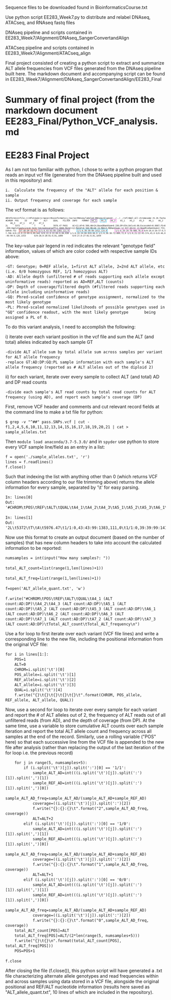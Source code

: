 Sequence files to be downloaded found in BioinformaticsCourse.txt

Use python script EE283_Week7.py to distribute and relabel DNAseq, ATACseq, and RNAseq fastq files

DNAseq pipeline and scripts contained in EE283_Week7/Alignment/DNAseq_SangerConvertandAlign

ATACseq pipeline and scripts contained in EE283_Week7/Alignment/ATACseq_align

Final project consisted of creating a python script to extract and summarize ALT allele frequencies from VCF files generated from the DNAseq pipeline built here. The markdown document and accompanying script can be found in EE283_Week7/Alignment/DNAseq_SangerConvertandAlign/EE283_Final

# Summary of final project (from the markdown document EE283_Final/Python_VCF_analysis.md

# EE283 Final Project

As I am not too familiar with python, I chose to write a python program that reads an input vcf file (generated from the 
DNAseq pipeline built and used in this repository) and:

	i.  Calculate the frequency of the "ALT" allele for each position & sample
	ii. Output frequency and coverage for each sample
  
  
The vcf format is as follows:

![vcf_format.png][vcf]

The key-value pair legend in red indicates the relevant "genotype field" information, values of which are color coded with respective sample IDs above:

	-GT: Genotype; 0=REF allele, 1=first ALT allele, 2=2nd ALT allele, etc (i.e. 0/0 homozygous REF, 1/1 homozygous ALT)
	-AD: Allele depth (unfiltered # of reads supporting each allele except uninformative reads) reported as AD=REF,ALT (counts)
	-DP: Depth of coverage/filtered depth (#filtered reads supporting each allele including uninformative reads)
	-GQ: Phred-scaled confidence of genotype assignment, normalized to the most likely genotype
	-PL: Phred-scaled normalized likelihoods of possible genotypes used in "GQ" confidence readout, with the most likely genotype 		being assigned a PL of 0.

  
 To do this variant analysis, I need to accomplish the following:
 
 i) iterate over each variant position in the vcf file and sum the ALT (and total) alleles indicated by each sample GT
 	
	-divide ALT allele sum by total allele sum across samples per variant for ALT allele frequency 
	-replace GT:AD:DP:GQ:PL sample information with each sample's ALT allele frequency (reported as # ALT alleles out of the diploid 2)
	
	
 ii) for each variant, iterate over every sample to collect ALT (and total) AD and DP read counts 
 	
	-divide each sample's ALT read counts by total read counts for ALT frequency (using AD), and report each sample's coverage (DP)



First, remove VCF header and comments and cut relevant record fields at the command line to make a txt file for python:
```
$ grep -v "^##" pass.SNPs.vcf | cut -f1,2,4,5,6,10,11,12,13,14,15,16,17,18,19,20,21 | cat > sample_alleles.txt
```

Then ```module load anaconda/3.7-5.3.0/``` and in ```spyder``` use python to store every VCF sample line/field as an entry in a list:
```
f = open('./sample_alleles.txt', 'r')
lines = f.readlines()
f.close()
```

Such that indexing the list with anything other than 0 (which returns VCF column headers according to our file trimming above) returns the allele information for every sample, separated by '\t' for easy parsing.
```
In: lines[0]
Out: '#CHROM\tPOS\tREF\tALT\tQUAL\tA4_1\tA4_2\tA4_3\tA5_1\tA5_2\tA5_3\tA6_1\tA6_2\tA6_3\tA7_1\tA7_2\tA7_3\n'

In: lines[1]
Out: '2L\t5372\tT\tA\t5976.47\t1/1:0,43:43:99:1383,111,0\t1/1:0,39:39:99:1412,114,0\t1/1:0,29:29:78:988,78,0\t0/0:20,0:20:57:0,57,706\t0/0:23,0:23:69:0,69,842\t0/0:22,0:22:66:0,66,838\t1/1:0,24:24:66:819,66,0\t1/1:0,30:30:72:889,72,0\t1/1:0,21:22:45:574,45,0\t0/0:46,0:46:99:0,126,1553\t0/0:28,0:28:81:0,81,1009\t0/0:27,0:27:81:0,81,1059\n'
```

Now use this format to create an output document (based on the number of samples) that has new column headers to take into account the calculated information to be reported:

```
numsamples = int(input("How many samples?: "))

total_ALT_count=list(range(1,len(lines)+1))

total_ALT_freq=list(range(1,len(lines)+1))

f=open('ALT_allele_quant.txt', 'w')

f.write("#CHROM\tPOS\tREF\tALT\tQUAL\tA4_1 (ALT count:AD:DP)\tA4_2\tA4_3 (ALT count:AD:DP)\tA5_1 (ALT count:AD:DP)\tA5_2 (ALT count:AD:DP)\tA5_3 (ALT count:AD:DP)\tA6_1 (ALT count:AD:DP)\tA6_2 (ALT count:AD:DP)\tA6_3 (ALT count:AD:DP)\tA7_1 (ALT count:AD:DP)\tA7_2 (ALT count:AD:DP)\tA7_3 (ALT count:AD:DP)\tTotal_ALT_count\tTotal_ALT_frequency\n")
```

Use a for loop to first iterate over each variant (VCF file lines) and write a corresponding line to the new file, including the positional information from the original VCF file:

```
for i in lines[1:]:
    POS=1
    ALT=0
    CHROM=i.split('\t')[0]
    POS_allele=i.split('\t')[1]
    REF_allele=i.split('\t')[2]
    ALT_allele=i.split('\t')[3]
    QUAL=i.split('\t')[4]
    f.write("{}\t{}\t{}\t{}\t{}\t".format(CHROM, POS_allele, REF_allele, ALT_allele, QUAL))
```    

Now, use a second for loop to iterate over every sample for each variant and report the # of ALT alleles out of 2, the frequency of ALT reads out of all unfiltered reads (from AD), and the depth of coverage (from DP). At the same time, use a variable to store cumulative ALT counts over each sample iteration and report the total ALT allele count and frequency across all samples at the end of the record. Similarly, use a rolling variable ("POS" here) so that each successive line from the VCF file is appended to the new file after analysis (rather than replacing the output of the last iteration of the for loop i.e. the previous record)

```
    for j in range(5, numsamples+5):
        if (i.split('\t')[j]).split(':')[0] == '1/1':
            sample_ALT_AD=int(((i.split('\t')[j]).split(':')[1]).split(',')[1])
            sample_REF_AD=int(((i.split('\t')[j]).split(':')[1]).split(',')[0])
            sample_ALT_AD_freq=sample_ALT_AD/(sample_ALT_AD+sample_REF_AD)
            coverage=((i.split('\t')[j]).split(':')[2])
            f.write("{}:{}:{}\t".format("2",sample_ALT_AD_freq, coverage))
            ALT=ALT+2
        elif (i.split('\t')[j]).split(':')[0] == '1/0':
            sample_ALT_AD=int(((i.split('\t')[j]).split(':')[1]).split(',')[1])
            sample_REF_AD=int(((i.split('\t')[j]).split(':')[1]).split(',')[0])
            sample_ALT_AD_freq=sample_ALT_AD/(sample_ALT_AD+sample_REF_AD)
            coverage=((i.split('\t')[j]).split(':')[2])
            f.write("{}:{}:{}\t".format("1",sample_ALT_AD_freq, coverage))
            ALT=ALT+1
        elif (i.split('\t')[j]).split(':')[0] == '0/0':  
            sample_ALT_AD=int(((i.split('\t')[j]).split(':')[1]).split(',')[1])
            sample_REF_AD=int(((i.split('\t')[j]).split(':')[1]).split(',')[0])
            sample_ALT_AD_freq=sample_ALT_AD/(sample_ALT_AD+sample_REF_AD)
            coverage=((i.split('\t')[j]).split(':')[2])
            f.write("{}:{}:{}\t".format("0",sample_ALT_AD_freq, coverage))
    total_ALT_count[POS]=ALT
    total_ALT_freq[POS]=ALT/(2*len(range(5, numsamples+5)))
    f.write("{}\t{}\n".format(total_ALT_count[POS], total_ALT_freq[POS]))
    POS=POS+1
    
f.close   
```

After closing the file (f.close()), this python script will have generated a .txt file characterizing alternate allele genotypes and read frequencies within and across samples using data stored in a VCF file, alongside the original positional and REF/ALT nucleotide information (results here saved as "ALT_allele_quant.txt", 10 lines of which are included in the repository).

[vcf]: https://github.com/jshwaa/EE283_Week7/blob/EE283_Final/Alignment/DNAseq_SangerConvertandAlign/EE283_Final/vcf_format.png
